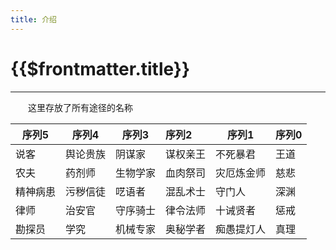 ```yaml
---
title: 介绍
---
```


# {{$frontmatter.title}}

***

&emsp;&emsp;这里存放了所有途径的名称

| 序列5  | 序列4  | 序列3  | 序列2  | 序列1   | 序列0 |
|------|------|------|:-----|-------|-----|
| 说客  | 舆论贵族 | 阴谋家  | 谋权亲王 | 不死暴君  | 王道  |
| 农夫   | 药剂师  | 生物学家 | 血肉祭司 | 灾厄炼金师 | 慈悲  |
| 精神病患 | 污秽信徒 | 呓语者  | 混乱术士 | 守门人   | 深渊  |
| 律师   | 治安官  | 守序骑士 | 律令法师 | 十诫贤者  | 惩戒  |
| 勘探员  | 学究   | 机械专家 | 奥秘学者 | 痴愚提灯人 | 真理  |
